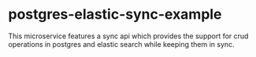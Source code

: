 # postgres-elastic-sync-example
This microservice features a sync api which provides the support for crud operations in postgres and elastic search while keeping them in sync.
